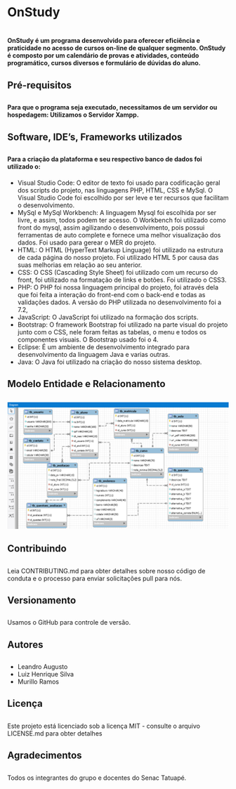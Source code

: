 
# OnStudy <h1> 

#### OnStudy é um programa desenvolvido para oferecer eficiência e praticidade no acesso de cursos on-line de qualquer segmento. OnStudy é composto por  um calendário de provas e atividades, conteúdo programático, cursos diversos e formulário de dúvidas do aluno. <h4> 

## Pré-requisitos <h2>
#### Para que o programa seja executado, necessitamos de um servidor ou hospedagem: Utilizamos o Servidor Xampp.<h4>

## Software, IDE’s, Frameworks utilizados <h2>
#### Para a criação da plataforma e seu respectivo banco de dados foi utilizado o: <h4>
* Visual Studio Code:
	O editor de texto foi usado para codificação geral dos scripts do projeto, nas linguagens PHP, HTML, CSS e MySql. O Visual Studio Code foi escolhido por ser leve e ter recursos que facilitam o desenvolvimento.  
* MySql e MySql Workbench:
  A linguagem Mysql foi escolhida por ser livre, e assim, todos podem ter acesso. O Workbench foi utilizado como front do mysql, assim agilizando o desenvolvimento, pois possui ferramentas de auto complete e fornece uma melhor visualização dos dados. Foi usado para gerear o MER do projeto.
* HTML:
	O HTML (HyperText Markup Linguage) foi utilizado na estrutura de cada página do nosso projeto. Foi utilizado HTML 5 por causa das suas melhorias em relação ao seu anterior.
* CSS:
	O CSS (Cascading Style Sheet) foi utilizado com um recurso do front, foi utilizado na formatação de links e botões. Foi utilizado o CSS3.
* PHP:
	O PHP foi nossa linguagem principal do projeto, foi através dela que foi feita a interação do front-end com o back-end e todas as validações dados. A versão do PHP utilizada no desenvolvimento foi a 7.2,
* JavaScript:
	O JavaScript foi utilizado na formação dos scripts.
* Bootstrap:
	O framework Bootstrap foi utilizado na parte visual do projeto junto com o CSS, nele foram feitas as tabelas, o menu e todos os componentes visuais. O Bootstrap usado foi o 4.
* Eclipse: 
	É um ambiente de desenvolvimento integrado para desenvolvimento da linguagem Java e varias outras.
* Java: 
	O Java foi utilizado na criação do  nosso sistema desktop.


## Modelo Entidade e Relacionamento <h2> 
![Alt text](BackEnd_PHP/imagens/structure.PNG?raw=true "Title")


## Contribuindo <h2>
Leia CONTRIBUTING.md para obter detalhes sobre nosso código de conduta e o processo para enviar solicitações pull para nós.
## Versionamento <h2>
Usamos o GitHub para controle de versão. 
## Autores <h2>
*	Leandro Augusto
*	Luiz Henrique Silva
*	Murillo Ramos
## Licença <h2>
Este projeto está licenciado sob a licença MIT - consulte o arquivo LICENSE.md para obter detalhes
## Agradecimentos <h2>
Todos os integrantes do grupo e docentes do Senac Tatuapé.

